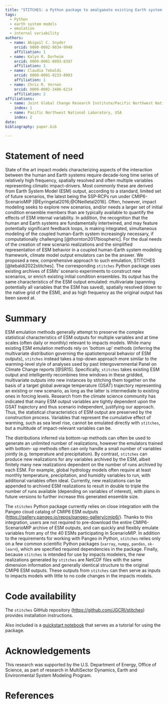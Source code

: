 ```yaml
---
title: "STITCHES: a Python package to amalgamate existing Earth system model output into new scenario realizations"
tags:
  - Python
  - earth system models
  - emulation
  - internal variability
authors:
  - name: Abigail C. Snyder
    orcid: 0000-0002-9034-9948
    affiliation: 1
  - name: Kalyn R. Dorheim
    orcid: 0000-0001-8093-8397
    affiliation: 1
  - name: Claudia Tebaldi
    orcid: 0000-0001-9233-8903
    affiliation: 1
  - name: Chris R. Vernon
    orcid: 0000-0002-3406-6214
    affiliation: 2
affiliations:
  - name: Joint Global Change Research Institute/Pacific Northwest National Laboratory, USA
    index: 1
  - name: Pacific Northwest National Laboratory, USA
    index: 2
date:
bibliography: paper.bib

---
```


# Statement of need

State of the art impact models characterizing aspects of the interaction between
the human and Earth systems require decade-long time series of relatively high
frequency, spatially resolved and often multiple variables representing
climatic impact-drivers. Most commonly these are derived from Earth System
Model (ESM) output, according to a standard, limited set of future scenarios,
the latest being the SSP-RCPs run under CMIP6-ScenarioMIP [@Eyringetal2016;@ONeilletal2016].
Often, however, impact modeling seeks to explore new scenarios, and/or needs a
larger set of initial condition ensemble members than are typically available to
quantify the effects of ESM internal variability. In addition, the recognition that
the human and Earth systems are fundamentally intertwined, and may feature
potentially significant feedback loops, is making integrated, simultaneous modeling
of the coupled human-Earth system increasingly necessary, if computationally
challenging [@thornton2017biospheric].
For the dual needs of the creation of new scenario realizations and the
simplified representation of ESM behavior in a coupled human-Earth system
modeling framework, climate model output emulators can be the answer.
We proposed a new, comprehensive approach to such emulation, STITCHES [@tebaldi2022stitches].
The corresponding `stitches` Python package uses existing archives of ESMs’
scenario experiments to construct new scenarios, or enrich existing initial
condition ensembles. Its output has the same characteristics of the ESM output
emulated: multivariate (spanning potentially all variables that the ESM has
saved), spatially resolved (down to the native grid of the ESM), and as high
frequency as the original output has been saved at.


# Summary

ESM emulation methods generally attempt to preserve the complex statistical
characteristics of ESM outputs for multiple variables and at time scales (often
daily or monthly) relevant to impacts models.
While many existing ESM emulation methods rely on 'bottom up' methods (inferring
the multivariate distribution governing the spatiotemporal behavior of ESM
outputs), `stitches` instead takes a top-down approach more similar to the
warming-level style of analyses used by past Intergovernmental Panel on Climate
Change reports [@SR15]. Specifically, `stitches` takes existing ESM
output and intelligently recombines time windows in these gridded, multivariate
outputs into new instances by stitching them together on the basis of a target
global average temperature (GSAT) trajectory representing an existing or new
scenario, as long as the latter is intermediate to existing ones in forcing levels.
Research from the climate science
community has indicated that many ESM output variables are tightly dependent upon
the GSAT trajectory and thus scenario independent, justifying our approach.
Thus, the statistical characteristics of ESM
output are preserved by the construction process. Variables that represent
the cumulative effect of warming, such as sea level rise, cannot be emulated
directly with `stitches`, but a multitude of impact-relevant variables can be.


The distributions inferred via bottom-up methods can often be used to generate
an unlimited number of realizations, however the emulators trained with bottom-
up methods often can only handle a small number of variables jointly (e.g. temperature and precipitation). By contrast, `stitches` can produce new
realizations for any variables archived by the ESM, albeit finitely many new
realizations dependent on the number of runs archived by each ESM. For example,
global hydrology models often require at least monthly temperature, precipitation,
and humidity variables to run, with additional variables often ideal. Currently,
new realizations can be appended to archived ESM realizations to result in
double to triple the number of runs available (depending on variables of
interest), with plans in future versions to further increase this generated
ensemble size.

The `stitches` Python package currently relies on close integration with the
Pangeo cloud catalog of CMIP6 ESM outputs
(https://gallery.pangeo.io/repos/pangeo-gallery/cmip6/). Thanks to
this integration, users are not required to pre-download the entire CMIP6-ScenarioMIP
archive of ESM outputs, and can quickly and flexibly
emulate variables from any of the 40 ESMs participating in ScenarioMIP.
In addition to the requirements for working with Pangeo in Python,
`stitches` relies only on a few common scientific Python packages
(`xarray`, `numpy`, `pandas`, `sk-learn`), which are specified required dependencies
in the package. Finally, because `stitches` is intended for use by
impacts modelers, the
new realizations generated by `stitches` are NetCDF files with the same
dimension information and generally identical structure to the original CMIP6
ESM outputs. These outputs from `stitches` can then serve as inputs to impacts
models with little to no code changes in the impacts models.


# Code availability
The `stitches` GitHub repository (https://github.com/JGCRI/stitches) provides
installation instructions.

Also included is a [quickstart notebook](https://github.com/JGCRI/stitches/blob/main/notebooks/stitches-quickstart.ipynb) that serves as a tutorial for using the package.


# Acknowledgements

This research was supported by the U.S. Department of Energy, Office of Science, as part of research in MultiSector Dynamics, Earth and Environmental System Modeling Program.

# References
